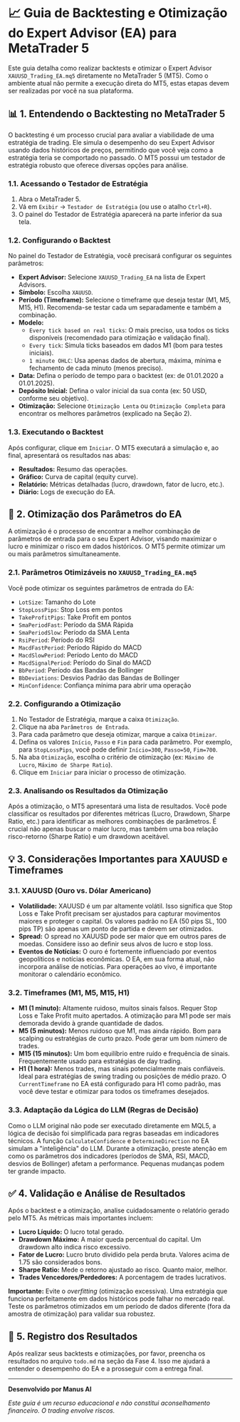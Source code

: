 # 📈 Guia de Backtesting e Otimização do Expert Advisor (EA) para MetaTrader 5

Este guia detalha como realizar backtests e otimizar o Expert Advisor `XAUUSD_Trading_EA.mq5` diretamente no MetaTrader 5 (MT5). Como o ambiente atual não permite a execução direta do MT5, estas etapas devem ser realizadas por você na sua plataforma.

## 📊 1. Entendendo o Backtesting no MetaTrader 5

O backtesting é um processo crucial para avaliar a viabilidade de uma estratégia de trading. Ele simula o desempenho do seu Expert Advisor usando dados históricos de preços, permitindo que você veja como a estratégia teria se comportado no passado. O MT5 possui um testador de estratégia robusto que oferece diversas opções para análise.

### 1.1. Acessando o Testador de Estratégia

1. Abra o MetaTrader 5.
2. Vá em `Exibir` -> `Testador de Estratégia` (ou use o atalho `Ctrl+R`).
3. O painel do Testador de Estratégia aparecerá na parte inferior da sua tela.

### 1.2. Configurando o Backtest

No painel do Testador de Estratégia, você precisará configurar os seguintes parâmetros:

- **Expert Advisor:** Selecione `XAUUSD_Trading_EA` na lista de Expert Advisors.
- **Símbolo:** Escolha `XAUUSD`.
- **Período (Timeframe):** Selecione o timeframe que deseja testar (M1, M5, M15, H1). Recomenda-se testar cada um separadamente e também a combinação.
- **Modelo:**
    - `Every tick based on real ticks`: O mais preciso, usa todos os ticks disponíveis (recomendado para otimização e validação final).
    - `Every tick`: Simula ticks baseados em dados M1 (bom para testes iniciais).
    - `1 minute OHLC`: Usa apenas dados de abertura, máxima, mínima e fechamento de cada minuto (menos preciso).
- **Data:** Defina o período de tempo para o backtest (ex: de 01.01.2020 a 01.01.2025).
- **Depósito Inicial:** Defina o valor inicial da sua conta (ex: 50 USD, conforme seu objetivo).
- **Otimização:** Selecione `Otimização Lenta` ou `Otimização Completa` para encontrar os melhores parâmetros (explicado na Seção 2).

### 1.3. Executando o Backtest

Após configurar, clique em `Iniciar`. O MT5 executará a simulação e, ao final, apresentará os resultados nas abas:

- **Resultados:** Resumo das operações.
- **Gráfico:** Curva de capital (equity curve).
- **Relatório:** Métricas detalhadas (lucro, drawdown, fator de lucro, etc.).
- **Diário:** Logs de execução do EA.

## 🧪 2. Otimização dos Parâmetros do EA

A otimização é o processo de encontrar a melhor combinação de parâmetros de entrada para o seu Expert Advisor, visando maximizar o lucro e minimizar o risco em dados históricos. O MT5 permite otimizar um ou mais parâmetros simultaneamente.

### 2.1. Parâmetros Otimizáveis no `XAUUSD_Trading_EA.mq5`

Você pode otimizar os seguintes parâmetros de entrada do EA:

- `LotSize`: Tamanho do Lote
- `StopLossPips`: Stop Loss em pontos
- `TakeProfitPips`: Take Profit em pontos
- `SmaPeriodFast`: Período da SMA Rápida
- `SmaPeriodSlow`: Período da SMA Lenta
- `RsiPeriod`: Período do RSI
- `MacdFastPeriod`: Período Rápido do MACD
- `MacdSlowPeriod`: Período Lento do MACD
- `MacdSignalPeriod`: Período do Sinal do MACD
- `BbPeriod`: Período das Bandas de Bollinger
- `BbDeviations`: Desvios Padrão das Bandas de Bollinger
- `MinConfidence`: Confiança mínima para abrir uma operação

### 2.2. Configurando a Otimização

1. No Testador de Estratégia, marque a caixa `Otimização`.
2. Clique na aba `Parâmetros de Entrada`.
3. Para cada parâmetro que deseja otimizar, marque a caixa `Otimizar`.
4. Defina os valores `Início`, `Passo` e `Fim` para cada parâmetro. Por exemplo, para `StopLossPips`, você pode definir `Início=300`, `Passo=50`, `Fim=700`.
5. Na aba `Otimização`, escolha o critério de otimização (ex: `Máximo de Lucro`, `Máximo de Sharpe Ratio`).
6. Clique em `Iniciar` para iniciar o processo de otimização.

### 2.3. Analisando os Resultados da Otimização

Após a otimização, o MT5 apresentará uma lista de resultados. Você pode classificar os resultados por diferentes métricas (Lucro, Drawdown, Sharpe Ratio, etc.) para identificar as melhores combinações de parâmetros. É crucial não apenas buscar o maior lucro, mas também uma boa relação risco-retorno (Sharpe Ratio) e um drawdown aceitável.

## 💡 3. Considerações Importantes para XAUUSD e Timeframes

### 3.1. XAUUSD (Ouro vs. Dólar Americano)

- **Volatilidade:** XAUUSD é um par altamente volátil. Isso significa que Stop Loss e Take Profit precisam ser ajustados para capturar movimentos maiores e proteger o capital. Os valores padrão no EA (50 pips SL, 100 pips TP) são apenas um ponto de partida e devem ser otimizados.
- **Spread:** O spread no XAUUSD pode ser maior que em outros pares de moedas. Considere isso ao definir seus alvos de lucro e stop loss.
- **Eventos de Notícias:** O ouro é fortemente influenciado por eventos geopolíticos e notícias econômicas. O EA, em sua forma atual, não incorpora análise de notícias. Para operações ao vivo, é importante monitorar o calendário econômico.

### 3.2. Timeframes (M1, M5, M15, H1)

- **M1 (1 minuto):** Altamente ruidoso, muitos sinais falsos. Requer Stop Loss e Take Profit muito apertados. A otimização para M1 pode ser mais demorada devido à grande quantidade de dados.
- **M5 (5 minutos):** Menos ruidoso que M1, mas ainda rápido. Bom para scalping ou estratégias de curto prazo. Pode gerar um bom número de trades.
- **M15 (15 minutos):** Um bom equilíbrio entre ruído e frequência de sinais. Frequentemente usado para estratégias de day trading.
- **H1 (1 hora):** Menos trades, mas sinais potencialmente mais confiáveis. Ideal para estratégias de swing trading ou posições de médio prazo. O `CurrentTimeframe` no EA está configurado para H1 como padrão, mas você deve testar e otimizar para todos os timeframes desejados.

### 3.3. Adaptação da Lógica do LLM (Regras de Decisão)

Como o LLM original não pode ser executado diretamente em MQL5, a lógica de decisão foi simplificada para regras baseadas em indicadores técnicos. A função `CalculateConfidence` e `DetermineDirection` no EA simulam a "inteligência" do LLM. Durante a otimização, preste atenção em como os parâmetros dos indicadores (períodos de SMA, RSI, MACD, desvios de Bollinger) afetam a performance. Pequenas mudanças podem ter grande impacto.

## ✅ 4. Validação e Análise de Resultados

Após o backtest e a otimização, analise cuidadosamente o relatório gerado pelo MT5. As métricas mais importantes incluem:

- **Lucro Líquido:** O lucro total gerado.
- **Drawdown Máximo:** A maior queda percentual do capital. Um drawdown alto indica risco excessivo.
- **Fator de Lucro:** Lucro bruto dividido pela perda bruta. Valores acima de 1.75 são considerados bons.
- **Sharpe Ratio:** Mede o retorno ajustado ao risco. Quanto maior, melhor.
- **Trades Vencedores/Perdedores:** A porcentagem de trades lucrativos.

**Importante:** Evite o *overfitting* (otimização excessiva). Uma estratégia que funciona perfeitamente em dados históricos pode falhar no mercado real. Teste os parâmetros otimizados em um período de dados diferente (fora da amostra de otimização) para validar sua robustez.

## 📝 5. Registro dos Resultados

Após realizar seus backtests e otimizações, por favor, preencha os resultados no arquivo `todo.md` na seção da Fase 4. Isso me ajudará a entender o desempenho do EA e a prosseguir com a entrega final.

---

**Desenvolvido por Manus AI**

*Este guia é um recurso educacional e não constitui aconselhamento financeiro. O trading envolve riscos.*

